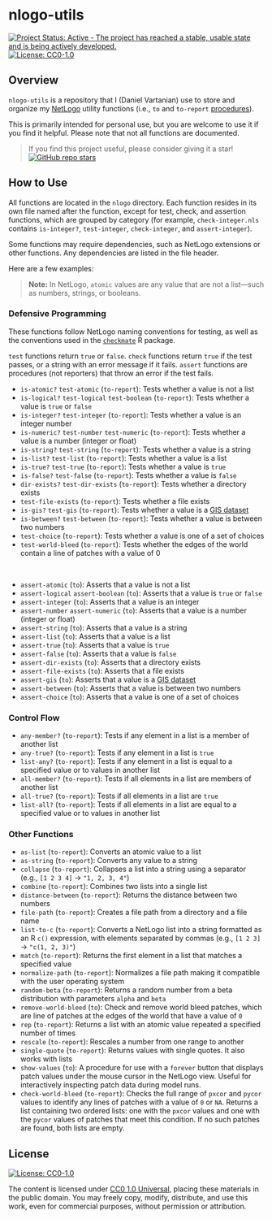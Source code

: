 # nlogo-utils

<!-- badges: start -->
[![Project Status: Active - The project has reached a stable, usable state and is being actively developed.](https://www.repostatus.org/badges/latest/active.svg)](https://www.repostatus.org/#active)
[![License: CC0-1.0](https://img.shields.io/badge/license-CC0_1.0-lightgrey.svg)](http://creativecommons.org/publicdomain/zero/1.0/)
<!-- badges: end -->

## Overview

`nlogo-utils` is a repository that I (Daniel Vartanian) use to store and organize my [NetLogo](https://ccl.northwestern.edu/netlogo/) utility functions (i.e., `to` and `to-report` [procedures](https://ccl.northwestern.edu/netlogo/docs/programming.html#procedures)).

This is primarily intended for personal use, but you are welcome to use it if you find it helpful. Please note that not all functions are documented.

> If you find this project useful, please consider giving it a star! &nbsp; [![GitHub repo stars](https://img.shields.io/github/stars/sustentarea/foodclim)](https://github.com/sustentarea/nlogo-utils/)

## How to Use

All functions are located in the `nlogo` directory. Each function resides in its own file named after the function, except for test, check, and assertion functions, which are grouped by category (for example, `check-integer.nls` contains `is-integer?`, `test-integer`, `check-integer`, and `assert-integer`).

Some functions may require dependencies, such as NetLogo extensions or other functions. Any dependencies are listed in the file header.

Here are a few examples:
> **Note:** In NetLogo, `atomic` values are any value that are not a list—such as numbers, strings, or booleans.

### Defensive Programming

These functions follow NetLogo naming conventions for testing, as well as the conventions used in the [`checkmate`](https://mllg.github.io/checkmate/) R package.

`test` functions return `true` or `false`. `check` functions return `true` if the test passes, or a string with an error message if it fails. `assert` functions are procedures (not reporters) that throw an error if the test fails.

- `is-atomic?` `test-atomic` (`to-report`): Tests whether a value is not a list
- `is-logical?` `test-logical` `test-boolean` (`to-report`): Tests whether a value is `true` or `false`
- `is-integer?` `test-integer` (`to-report`): Tests whether a value is an integer number
- `is-numeric?` `test-number` `test-numeric` (`to-report`): Tests whether a value is a number (integer or float)
- `is-string?` `test-string` (`to-report`): Tests whether a value is a string
- `is-list?` `test-list` (`to-report`): Tests whether a value is a list
- `is-true?` `test-true` (`to-report`): Tests whether a value is `true`
- `is-false?` `test-false` (`to-report`): Tests whether a value is `false`
- `dir-exists?` `test-dir-exists` (`to-report`): Tests whether a directory exists
- `test-file-exists` (`to-report`): Tests whether a file exists
- `is-gis?` `test-gis` (`to-report`): Tests whether a value is a [GIS dataset](https://ccl.northwestern.edu/netlogo/docs/gis.html#gis:type-of)
- `is-between?` `test-between` (`to-report`): Tests whether a value is between two numbers
- `test-choice` (`to-report`): Tests whether a value is one of a set of choices
- `test-world-bleed` (`to-report`): Tests whether the edges of the world contain a line of patches with a value of 0

<br>

- `assert-atomic` (`to`): Asserts that a value is not a list
- `assert-logical` `assert-boolean` (`to`): Asserts that a value is `true` or `false`
- `assert-integer` (`to`): Asserts that a value is an integer
- `assert-number` `assert-numeric` (`to`): Asserts that a value is a number (integer or float)
- `assert-string` (`to`): Asserts that a value is a string
- `assert-list` (`to`): Asserts that a value is a list
- `assert-true` (`to`): Asserts that a value is `true`
- `assert-false` (`to`): Asserts that a value is `false`
- `assert-dir-exists` (`to`): Asserts that a directory exists
- `assert-file-exists` (`to`): Asserts that a file exists
- `assert-gis` (`to`): Asserts that a value is a [GIS dataset](https://ccl.northwestern.edu/netlogo/docs/gis.html#gis:type-of)
- `assert-between` (`to`): Asserts that a value is between two numbers
- `assert-choice` (`to`): Asserts that a value is one of a set of choices

### Control Flow

- `any-member?` (`to-report`): Tests if any element in a list is a member of another list
- `any-true?` (`to-report`): Tests if any element in a list is `true`
- `list-any?` (`to-report`): Tests if any element in a list is equal to a specified value or to values in another list
- `all-member?` (`to-report`): Tests if all elements in a list are members of another list
- `all-true?` (`to-report`): Tests if all elements in a list are `true`
- `list-all?` (`to-report`): Tests if all elements in a list are equal to a specified value or to values in another list

### Other Functions

- `as-list` (`to-report`): Converts an atomic value to a list
- `as-string` (`to-report`): Converts any value to a string
- `collapse` (`to-report`): Collapses a list into a string using a separator (e.g., `[1 2 3 4]` → `"1, 2, 3, 4"`)
- `combine` (`to-report`): Combines two lists into a single list
- `distance-between` (`to-report`): Returns the distance between two numbers
- `file-path` (`to-report`): Creates a file path from a directory and a file name
- `list-to-c` (`to-report`): Converts a NetLogo list into a string formatted as an R `c()` expression, with elements separated by commas (e.g., `[1 2 3]` → `"c(1, 2, 3)"`)
- `match` (`to-report`): Returns the first element in a list that matches a specified value
- `normalize-path` (`to-report`): Normalizes a file path making it compatible with the user operating system
- `random-beta` (`to-report`): Returns a random number from a beta distribution with parameters `alpha` and `beta`
- `remove-world-bleed` (`to`): Check and remove world bleed patches, which are line of patches at the edges of the world that have a value of `0`
- `rep` (`to-report`): Returns a list with an atomic value repeated a specified number of times
- `rescale` (`to-report`): Rescales a number from one range to another
- `single-quote` (`to-report`): Returns values with single quotes. It also works with lists
- `show-values` (`to`): A procedure for use with a `forever` button that displays patch values under the mouse cursor in the NetLogo view. Useful for interactively inspecting patch data during model runs.
- `check-world-bleed` (`to-report`): Checks the full range of `pxcor` and `pycor` values to identify any lines of patches with a value of `0` or `NA`. Returns a list containing two ordered lists: one with the `pxcor` values and one with the `pycor` values of patches that meet this condition. If no such patches are found, both lists are empty.

## License

[![License: CC0-1.0](https://img.shields.io/badge/license-CC0_1.0-lightgrey.svg)](http://creativecommons.org/publicdomain/zero/1.0/)

The content is licensed under [CC0 1.0 Universal](https://creativecommons.org/publicdomain/zero/1.0/), placing these materials in the public domain. You may freely copy, modify, distribute, and use this work, even for commercial purposes, without permission or attribution.
